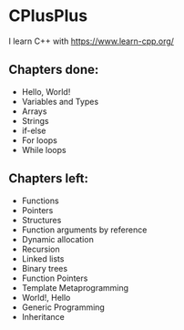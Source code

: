 # CPlusPlus

I learn C++ with https://www.learn-cpp.org/

## Chapters done:
*  Hello, World!
* Variables and Types  
* Arrays
* Strings
* if-else
* For loops
* While loops

## Chapters left:
* Functions
* Pointers
* Structures
* Function arguments by reference
* Dynamic allocation
* Recursion
* Linked lists
* Binary trees
* Function Pointers
* Template Metaprogramming
* World!, Hello
* Generic Programming
* Inheritance 
